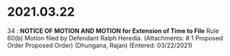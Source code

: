 # 2021.03.22

34 : **NOTICE OF MOTION AND MOTION for Extension of Time to File** Rule 60(b) Motion filed by Defendant Ralph Heredia. (Attachments: # 1 Proposed Order Proposed Order) (Dhungana, Rajan) (Entered: 03/22/2021)
